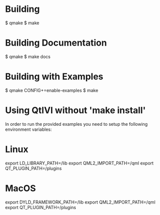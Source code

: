 Building
=============
$ qmake
$ make

Building Documentation
=============
$ qmake
$ make docs

Building with Examples
=============
$ qmake CONFIG+=enable-examples
$ make

Using QtIVI without 'make install'
=============

In order to run the provided examples you need to setup the following environment variables:

Linux
========

export LD_LIBRARY_PATH=<build-directory>/lib
export QML2_IMPORT_PATH=<build-directory>/qml
export QT_PLUGIN_PATH=<build-directory>/plugins

MacOS
========

export DYLD_FRAMEWORK_PATH=<build-directory>/lib
export QML2_IMPORT_PATH=<build-directory>/qml
export QT_PLUGIN_PATH=<build-directory>/plugins
